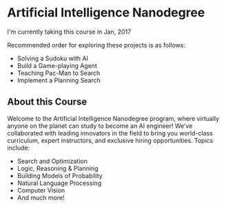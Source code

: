 # Artificial Intelligence Nanodegree

I'm currently taking this course in Jan, 2017

Recommended order for exploring these projects is as follows:

- Solving a Sudoku with AI
- Build a Game-playing Agent
- Teaching Pac-Man to Search
- Implement a Planning Search

## About this Course

Welcome to the Artificial Intelligence Nanodegree program, where virtually anyone on the planet can study to become an AI engineer! We’ve collaborated with leading innovators in the field to bring you world-class curriculum, expert instructors, and exclusive hiring opportunities. Topics include:

- Search and Optimization
- Logic, Reasoning & Planning
- Building Models of Probability
- Natural Language Processing
- Computer Vision
- And much more!